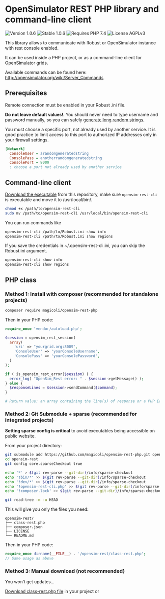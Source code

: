 # OpenSimulator REST PHP library and command-line client

![Version 1.0.6](https://badgen.net/badge/Version/1.0.6/999999)
![Stable 1.0.6](https://badgen.net/badge/Stable/1.0.6/00aa00)
![Requires PHP 7.4](https://badgen.net/badge/PHP/7.4+/7884bf)
![License AGPLv3](https://badgen.net/badge/License/AGPLv3/552b55)

This library allows to communicate with Robust or OpenSimulator instance with rest console enabled.

It can be used inside a PHP project, or as a command-line client for OpenSimulator grids.

Available commands can be found here: <http://opensimulator.org/wiki/Server_Commands>

## Prerequisites

Remote connection must be enabled in your Robust .ini file.

**Do not leave default values!**. You should never need to type username and password manually, so you can safely [generate long random strings](https://www.random.org/strings/?num=2&len=32&digits=on&upperalpha=on&loweralpha=on&unique=on&format=plain&rnd=new).

You must choose a specific port, not already used by another service. It is good practice to limit access to this port to authorized IP addresses only in your firewall settings.

```ini
[Network]
  ConsoleUser = arandomgeneratedstring
  ConsolePass = anotherrandomgeneratedstring
  ConsolePort = 8009
  ; choose a port not already used by another service
```

## Command-line client

[Download the executable](https://raw.githubusercontent.com/magicoli/opensim-rest-php/master/opensim-rest-cli) from this repository, make sure `opensim-rest-cli` is executable and move it to /usr/local/bin/.

```bash
chmod +x /path/to/opensim-rest-cli
sudo mv /path/to/opensim-rest-cli /usr/local/bin/opensim-rest-cli
```

You can run commands like

```bash
opensim-rest-cli /path/to/Robust.ini show info
opensim-rest-cli /path/to/Robust.ini show regions
```

If you save the credentials in ~/.opensim-rest-cli.ini, you can skip the Robust.ini argument.

```bash
opensim-rest-cli show info
opensim-rest-cli show regions
```

## PHP class

### Method 1: Install with composer (recommended for standalone projects)

```bash
composer require magicoli/opensim-rest-php
```

Then in your PHP code:
```php
require_once 'vendor/autoload.php';

$session = opensim_rest_session(
  array(
    'uri' => "yourgrid.org:8009",
    'ConsoleUser' => 'yourConsoleUsername',
    'ConsolePass' => 'yourConsolePassword',
  )
);

if ( is_opensim_rest_error($session) ) {
  error_log( "OpenSim_Rest error: " . $session->getMessage() );
} else {
  $responseLines = $session->sendCommand($command);
}

# Return value: an array containing the line(s) of response or a PHP Error
```

### Method 2: Git Submodule + sparse (recommended for integrated projects)

**Setting sparse config is critical** to avoid executables being accessible on public website.

From your project directory:

```bash
git submodule add https://github.com/magicoli/opensim-rest-php.git opensim-rest
cd opensim-rest
git config core.sparseCheckout true

echo '*' > $(git rev-parse --git-dir)/info/sparse-checkout
echo '!bin/*' >> $(git rev-parse --git-dir)/info/sparse-checkout
echo '!dev/*' >> $(git rev-parse --git-dir)/info/sparse-checkout
echo '!opensim-rest-cli.php' >> $(git rev-parse --git-dir)/info/sparse-checkout
echo '!composer.lock' >> $(git rev-parse --git-dir)/info/sparse-checkout

git read-tree -m -u HEAD
```

This will give you only the files you need:
```
opensim-rest/
├── class-rest.php
├── composer.json
├── LICENSE
└── README.md
```

Then in your PHP code:
```php
require_once dirname(__FILE__) . '/opensim-rest/class-rest.php';
// Same usage as above
```

### Method 3: Manual download (not recommended)

You won't get updates...

[Download class-rest.php file](https://raw.githubusercontent.com/magicoli/opensim-rest-php/master/class-rest.php) in your project or 


